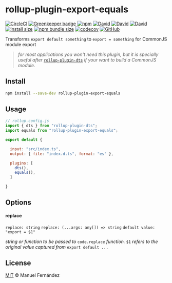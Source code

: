 # rollup-plugin-export-equals

[![CircleCI](https://circleci.com/gh/manferlo81/rollup-plugin-export-equals.svg?style=svg)](https://circleci.com/gh/manferlo81/rollup-plugin-export-equals) [![Greenkeeper badge](https://badges.greenkeeper.io/manferlo81/rollup-plugin-export-equals.svg)](https://greenkeeper.io/) [![npm](https://img.shields.io/npm/v/rollup-plugin-export-equals.svg)](https://www.npmjs.com/package/rollup-plugin-export-equals) [![David](https://img.shields.io/david/manferlo81/rollup-plugin-export-equals.svg)](https://david-dm.org/manferlo81/rollup-plugin-export-equals) [![David](https://img.shields.io/david/dev/manferlo81/rollup-plugin-export-equals.svg)](https://david-dm.org/manferlo81/rollup-plugin-export-equals?type=dev) [![David](https://img.shields.io/david/peer/manferlo81/rollup-plugin-export-equals.svg)](https://david-dm.org/manferlo81/rollup-plugin-export-equals?type=peer) [![install size](https://packagephobia.now.sh/badge?p=rollup-plugin-export-equals)](https://packagephobia.now.sh/result?p=rollup-plugin-export-equals) [![npm bundle size](https://img.shields.io/bundlephobia/min/rollup-plugin-export-equals.svg)](https://bundlephobia.com/result?p=rollup-plugin-export-equals) [![codecov](https://codecov.io/gh/manferlo81/rollup-plugin-export-equals/branch/master/graph/badge.svg)](https://codecov.io/gh/manferlo81/rollup-plugin-export-equals) [![GitHub](https://img.shields.io/github/license/manferlo81/rollup-plugin-export-equals.svg)](https://github.com/manferlo81/rollup-plugin-export-equals/blob/master/LICENSE)

Transforms `export default something` to `export = something` for CommonJS module export

> *for most applications you won't need this plugin, but it is specially useful after* [`rollup-plugin-dts`](https://github.com/Swatinem/rollup-plugin-dts) *if your want to build a CommonJS module.*

## Install

```sh
npm install --save-dev rollup-plugin-export-equals
```

## Usage

```javascript
// rollup.config.js
import { dts } from "rollup-plugin-dts";
import equals from "rollup-plugin-export-equals";

export default {

  input: "src/index.ts",
  output: { file: "index.d.ts", format: "es" },

  plugins: [
    dts(),
    equals(),
  ]

}
```

## Options

#### replace

`replace: string`
`replace: (...args: any[]) => string`
`default value: "export = $1"`

*string or function to be passed to* `code.replace` *function.* `$1` *refers to the original value captured from* `export default ...`

## License

[MIT](LICENSE) &copy; Manuel Fernández
